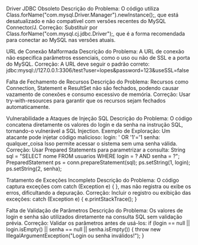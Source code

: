 Driver JDBC Obsoleto Descrição do Problema: O código utiliza Class.forName("com.mysql.Driver.Manager").newInstance();, que está desatualizado e não compatível com versões recentes do MySQL Connector/J. Correção: Substituir por Class.forName("com.mysql.cj.jdbc.Driver");, que é a forma recomendada para conectar ao MySQL nas versões atuais.

URL de Conexão Malformada Descrição do Problema: A URL de conexão não especifica parâmetros essenciais, como o uso ou não de SSL e a porta do MySQL. Correção: A URL deve seguir o padrão correto: jdbc:mysql://127.0.0.1:3306/test?user=lopes&password=123&useSSL=false

Falta de Fechamento de Recursos Descrição do Problema: Recursos como Connection, Statement e ResultSet não são fechados, podendo causar vazamento de conexões e consumo excessivo de memória. Correção: Usar try-with-resources para garantir que os recursos sejam fechados automaticamente.

Vulnerabilidade a Ataques de Injeção SQL Descrição do Problema: O código concatena diretamente os valores do login e da senha na instrução SQL, tornando-o vulnerável a SQL Injection. Exemplo de Exploração: Um atacante pode injetar código malicioso: login: ' OR '1'='1 senha: qualquer_coisa Isso permite acessar o sistema sem uma senha válida. Correção: Usar Prepared Statements para parametrizar a consulta: String sql = "SELECT nome FROM usuarios WHERE login = ? AND senha = ?"; PreparedStatement ps = conn.prepareStatement(sql); ps.setString(1, login); ps.setString(2, senha);

Tratamento de Exceções Incompleto Descrição do Problema: O código captura exceções com catch (Exception e) { }, mas não registra ou exibe os erros, dificultando a depuração. Correção: Incluir o registro ou exibição das exceções: catch (Exception e) { e.printStackTrace(); }

Falta de Validação de Parâmetros Descrição do Problema: Os valores de login e senha são utilizados diretamente na consulta SQL sem validação prévia. Correção: Validar os parâmetros antes de usá-los: if (login == null || login.isEmpty() || senha == null || senha.isEmpty()) { throw new IllegalArgumentException("Login ou senha inválidos!"); }
